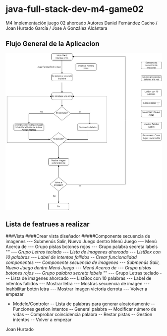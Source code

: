 # java-full-stack-dev-m4-game02
M4 Implementación juego 02 ahorcado Autores Daniel Fernández Cacho / Joan Hurtado García / Jose A González Alcántara  

## Flujo General de la Aplicacion 

![Image](https://github.com/JagaScripts/java-full-stack-dev-m4-game02/blob/master/FlujoAhorcado.jpg)

## Lista de featrues a realizar

###Vista
####Crear vista diseñador
#####Componente secuencia de imagenes
--- Submenús Salir, Nuevo Juego dentro Menú Juego
--- Menú Acerca de
--- Grupo pistas botones rojos
--- Grupo palabra secreta labels "_"
--- Grupo Letras teclado
--- Lista de imagenes ahorcado
--- ListBox con 10 palabras
--- Label de intentos fallidos
-- Crear funcionalidad componentes
--- Componente secuencia de imagenes
--- Submenús Salir, Nuevo Juego dentro Menú Juego
--- Menú Acerca de
--- Grupo pistas botones rojos
--- Grupo palabra secreta labels "_"
--- Grupo Letras teclado
--- Lista de imagenes ahorcado
--- ListBox con 10 palabras
--- Label de intentos fallidos
--- Mostrar letra
--- Mostras secuencia de imagen
--- Inahbilitar botón letra
--- Mostrar imagen victoria derrota
--- Volver a empezar


- Modelo/Controler
-- Lista de palabras para generar aleatoriamente
-- Funciones gestion intentos
-- General palabra
-- Modificar número de vidas
-- Comprobar coincidencia palabra
-- Restar pistas
-- Gestion intentos
-- Volver a empezar


Joan Hurtado 
